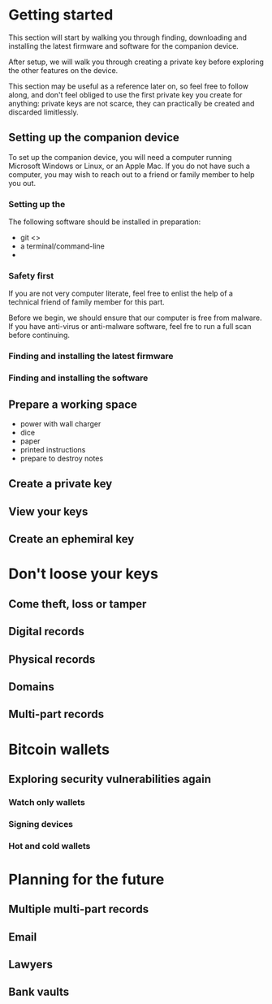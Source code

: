 # Getting started
This section will start by walking you through finding, downloading and installing the latest firmware and software for the companion device.

After setup, we will walk you through creating a private key before exploring the other features on the device.

This section may be useful as a reference later on, so feel free to follow along, and don't feel obliged to use the first private key you create for anything: private keys are not scarce, they can practically be created and discarded limitlessly.

## Setting up the companion device
To set up the companion device, you will need a computer running Microsoft Windows or Linux, or an Apple Mac. If you do not have such a computer, you may wish to reach out to a friend or family member to help you out.

### Setting up the 

The following software should be installed in preparation:
- git <>
- a terminal/command-line
- 

### Safety first
If you are not very computer literate, feel free to enlist the help of a technical friend of family member for this part.

Before we begin, we should ensure that our computer is free from malware. If you have anti-virus or anti-malware software, feel fre to run a full scan before continuing.

### Finding and installing the latest firmware
### Finding and installing the software
## Prepare a working space
- power with wall charger
- dice
- paper
- printed instructions
- prepare to destroy notes

## Create a private key
## View your keys
## Create an ephemiral key
# Don't loose your keys
## Come theft, loss or tamper
## Digital records
## Physical records
## Domains
## Multi-part records
# Bitcoin wallets
## Exploring security vulnerabilities again
### Watch only wallets
### Signing devices
### Hot and cold wallets
# Planning for the future
## Multiple multi-part records
## Email
## Lawyers
## Bank vaults
